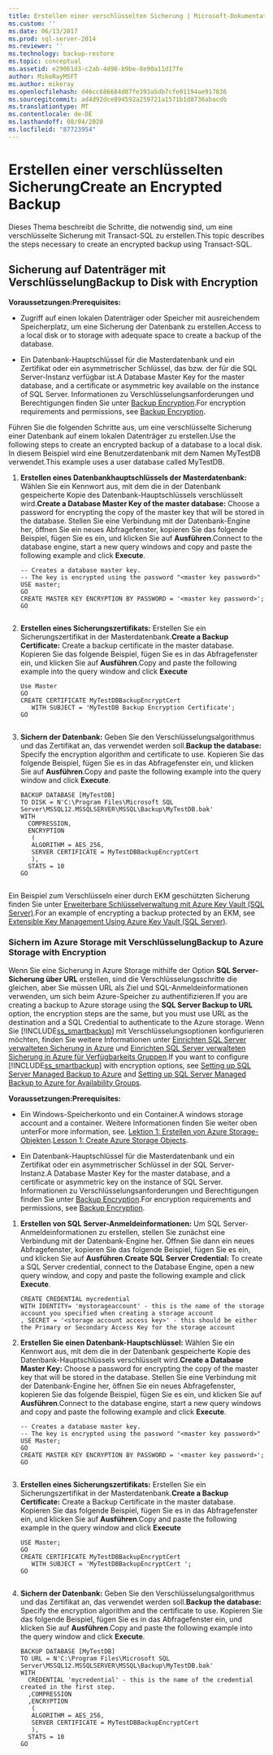 ```yaml
---
title: Erstellen einer verschlüsselten Sicherung | Microsoft-Dokumentation
ms.custom: ''
ms.date: 06/13/2017
ms.prod: sql-server-2014
ms.reviewer: ''
ms.technology: backup-restore
ms.topic: conceptual
ms.assetid: e29061d3-c2ab-4d98-b9be-8e90a11d17fe
author: MikeRayMSFT
ms.author: mikeray
ms.openlocfilehash: d46cc686684d87fe393a5db7cfe01194ae917836
ms.sourcegitcommit: ad4d92dce894592a259721a1571b1d8736abacdb
ms.translationtype: MT
ms.contentlocale: de-DE
ms.lasthandoff: 08/04/2020
ms.locfileid: "87723954"
---
```

# <a name="create-an-encrypted-backup"></a><span data-ttu-id="bf72d-102">Erstellen einer verschlüsselten Sicherung</span><span class="sxs-lookup"><span data-stu-id="bf72d-102">Create an Encrypted Backup</span></span>
  <span data-ttu-id="bf72d-103">Dieses Thema beschreibt die Schritte, die notwendig sind, um eine verschlüsselte Sicherung mit Transact-SQL zu erstellen.</span><span class="sxs-lookup"><span data-stu-id="bf72d-103">This topic describes the steps necessary to create an encrypted backup using Transact-SQL.</span></span>  
  
## <a name="backup-to-disk-with-encryption"></a><span data-ttu-id="bf72d-104">Sicherung auf Datenträger mit Verschlüsselung</span><span class="sxs-lookup"><span data-stu-id="bf72d-104">Backup to Disk with Encryption</span></span>  
 <span data-ttu-id="bf72d-105">**Voraussetzungen:**</span><span class="sxs-lookup"><span data-stu-id="bf72d-105">**Prerequisites:**</span></span>  
  
-   <span data-ttu-id="bf72d-106">Zugriff auf einen lokalen Datenträger oder Speicher mit ausreichendem Speicherplatz, um eine Sicherung der Datenbank zu erstellen.</span><span class="sxs-lookup"><span data-stu-id="bf72d-106">Access to a local disk or to storage with adequate space to create a backup of the database.</span></span>  
  
-   <span data-ttu-id="bf72d-107">Ein Datenbank-Hauptschlüssel für die Masterdatenbank und ein Zertifikat oder ein asymmetrischer Schlüssel, das bzw. der für die SQL Server-Instanz verfügbar ist.</span><span class="sxs-lookup"><span data-stu-id="bf72d-107">A Database Master Key for the master database, and a certificate or asymmetric key available on the instance of SQL Server.</span></span> <span data-ttu-id="bf72d-108">Informationen zu Verschlüsselungsanforderungen und Berechtigungen finden Sie unter [Backup Encryption](backup-encryption.md).</span><span class="sxs-lookup"><span data-stu-id="bf72d-108">For encryption requirements and permissions, see [Backup Encryption](backup-encryption.md).</span></span>  
  
 <span data-ttu-id="bf72d-109">Führen Sie die folgenden Schritte aus, um eine verschlüsselte Sicherung einer Datenbank auf einem lokalen Datenträger zu erstellen.</span><span class="sxs-lookup"><span data-stu-id="bf72d-109">Use the following steps to create an encrypted backup of a database to a local disk.</span></span> <span data-ttu-id="bf72d-110">In diesem Beispiel wird eine Benutzerdatenbank mit dem Namen MyTestDB verwendet.</span><span class="sxs-lookup"><span data-stu-id="bf72d-110">This example uses a user database called MyTestDB.</span></span>  
  
1.  <span data-ttu-id="bf72d-111">**Erstellen eines Datenbankhauptschlüssels der Masterdatenbank:** Wählen Sie ein Kennwort aus, mit dem die in der Datenbank gespeicherte Kopie des Datenbank-Hauptschlüssels verschlüsselt wird.</span><span class="sxs-lookup"><span data-stu-id="bf72d-111">**Create a Database Master Key of the master database:** Choose a password for encrypting the copy of the master key that will be stored in the database.</span></span> <span data-ttu-id="bf72d-112">Stellen Sie eine Verbindung mit der Datenbank-Engine her, öffnen Sie ein neues Abfragefenster, kopieren Sie das folgende Beispiel, fügen Sie es ein, und klicken Sie auf **Ausführen**.</span><span class="sxs-lookup"><span data-stu-id="bf72d-112">Connect to the database engine, start a new query windows and copy and paste the following example and click **Execute**.</span></span>  
  
    ```  
    -- Creates a database master key.   
    -- The key is encrypted using the password "<master key password>"  
    USE master;  
    GO  
    CREATE MASTER KEY ENCRYPTION BY PASSWORD = '<master key password>';  
    GO  
  
    ```  
  
2.  <span data-ttu-id="bf72d-113">**Erstellen eines Sicherungszertifikats:** Erstellen Sie ein Sicherungszertifikat in der Masterdatenbank.</span><span class="sxs-lookup"><span data-stu-id="bf72d-113">**Create a Backup Certificate:** Create a backup certificate in the master database.</span></span> <span data-ttu-id="bf72d-114">Kopieren Sie das folgende Beispiel, fügen Sie es in das Abfragefenster ein, und klicken Sie auf **Ausführen**.</span><span class="sxs-lookup"><span data-stu-id="bf72d-114">Copy and paste the following example into the query window and click **Execute**</span></span>  
  
    ```  
    Use Master  
    GO  
    CREATE CERTIFICATE MyTestDBBackupEncryptCert  
       WITH SUBJECT = 'MyTestDB Backup Encryption Certificate';  
    GO  
  
    ```  
  
3.  <span data-ttu-id="bf72d-115">**Sichern der Datenbank:** Geben Sie den Verschlüsselungsalgorithmus und das Zertifikat an, das verwendet werden soll.</span><span class="sxs-lookup"><span data-stu-id="bf72d-115">**Backup the database:** Specify the encryption algorithm and certificate to use.</span></span> <span data-ttu-id="bf72d-116">Kopieren Sie das folgende Beispiel, fügen Sie es in das Abfragefenster ein, und klicken Sie auf **Ausführen**.</span><span class="sxs-lookup"><span data-stu-id="bf72d-116">Copy and paste the following example into the query window and click **Execute**.</span></span>  
  
    ```  
    BACKUP DATABASE [MyTestDB]  
    TO DISK = N'C:\Program Files\Microsoft SQL Server\MSSQL12.MSSQLSERVER\MSSQL\Backup\MyTestDB.bak'  
    WITH  
      COMPRESSION,  
      ENCRYPTION   
       (  
       ALGORITHM = AES_256,  
       SERVER CERTIFICATE = MyTestDBBackupEncryptCert  
       ),  
      STATS = 10  
    GO  
  
    ```  
  
 <span data-ttu-id="bf72d-117">Ein Beispiel zum Verschlüsseln einer durch EKM geschützten Sicherung finden Sie unter [Erweiterbare Schlüsselverwaltung mit Azure Key Vault &#40;SQL Server&#41;](../security/encryption/extensible-key-management-using-azure-key-vault-sql-server.md).</span><span class="sxs-lookup"><span data-stu-id="bf72d-117">For an example of encrypting a backup protected by an EKM, see [Extensible Key Management Using Azure Key Vault &#40;SQL Server&#41;](../security/encryption/extensible-key-management-using-azure-key-vault-sql-server.md).</span></span>  
  
### <a name="backup-to-azure-storage-with-encryption"></a><span data-ttu-id="bf72d-118">Sichern im Azure Storage mit Verschlüsselung</span><span class="sxs-lookup"><span data-stu-id="bf72d-118">Backup to Azure Storage with Encryption</span></span>  
 <span data-ttu-id="bf72d-119">Wenn Sie eine Sicherung in Azure Storage mithilfe der Option **SQL Server-Sicherung über URL** erstellen, sind die Verschlüsselungsschritte die gleichen, aber Sie müssen URL als Ziel und SQL-Anmeldeinformationen verwenden, um sich beim Azure-Speicher zu authentifizieren.</span><span class="sxs-lookup"><span data-stu-id="bf72d-119">If you are creating a backup to Azure storage using the **SQL Server Backup to URL** option, the encryption steps are the same, but you must use URL as the destination and a SQL Credential to authenticate to the Azure storage.</span></span> <span data-ttu-id="bf72d-120">Wenn Sie [!INCLUDE[ss_smartbackup](../../includes/ss-smartbackup-md.md)] mit Verschlüsselungsoptionen konfigurieren möchten, finden Sie weitere Informationen unter [Einrichten SQL Server verwalteten Sicherung in Azure](enable-sql-server-managed-backup-to-microsoft-azure.md) und [Einrichten SQL Server verwalteten Sicherung in Azure für Verfügbarkeits Gruppen](../../database-engine/setting-up-sql-server-managed-backup-to-windows-azure-for-availability-groups.md).</span><span class="sxs-lookup"><span data-stu-id="bf72d-120">If you want to configure [!INCLUDE[ss_smartbackup](../../includes/ss-smartbackup-md.md)] with encryption options, see [Setting up SQL Server Managed Backup to Azure](enable-sql-server-managed-backup-to-microsoft-azure.md) and [Setting up SQL Server Managed Backup to Azure for Availability Groups](../../database-engine/setting-up-sql-server-managed-backup-to-windows-azure-for-availability-groups.md).</span></span>  
  
 <span data-ttu-id="bf72d-121">**Voraussetzungen:**</span><span class="sxs-lookup"><span data-stu-id="bf72d-121">**Prerequisites:**</span></span>  
  
-   <span data-ttu-id="bf72d-122">Ein Windows-Speicherkonto und ein Container.</span><span class="sxs-lookup"><span data-stu-id="bf72d-122">A windows storage account and a container.</span></span> <span data-ttu-id="bf72d-123">Weitere Informationen finden Sie weiter oben unter</span><span class="sxs-lookup"><span data-stu-id="bf72d-123">For more information, see.</span></span> <span data-ttu-id="bf72d-124">[Lektion 1: Erstellen von Azure Storage-Objekten](../../tutorials/lesson-1-create-windows-azure-storage-objects.md).</span><span class="sxs-lookup"><span data-stu-id="bf72d-124">[Lesson 1: Create Azure Storage Objects](../../tutorials/lesson-1-create-windows-azure-storage-objects.md).</span></span>  
  
-   <span data-ttu-id="bf72d-125">Ein Datenbank-Hauptschlüssel für die Masterdatenbank und ein Zertifikat oder ein asymmetrischer Schlüssel in der SQL Server-Instanz.</span><span class="sxs-lookup"><span data-stu-id="bf72d-125">A Database Master Key for the master database, and a certificate or asymmetric key  on the instance of SQL Server.</span></span> <span data-ttu-id="bf72d-126">Informationen zu Verschlüsselungsanforderungen und Berechtigungen finden Sie unter [Backup Encryption](backup-encryption.md).</span><span class="sxs-lookup"><span data-stu-id="bf72d-126">For encryption requirements and permissions, see [Backup Encryption](backup-encryption.md).</span></span>  
  
1.  <span data-ttu-id="bf72d-127">**Erstellen von SQL Server-Anmeldeinformationen:** Um SQL Server-Anmeldeinformationen zu erstellen, stellen Sie zunächst eine Verbindung mit der Datenbank-Engine her. Öffnen Sie dann ein neues Abfragefenster, kopieren Sie das folgende Beispiel, fügen Sie es ein, und klicken Sie auf **Ausführen**.</span><span class="sxs-lookup"><span data-stu-id="bf72d-127">**Create SQL Server Credential:** To create a SQL Server credential, connect to the Database Engine, open a new query window, and copy and paste the following example and click **Execute**.</span></span>  
  
    ```  
    CREATE CREDENTIAL mycredential   
    WITH IDENTITY= 'mystorageaccount' - this is the name of the storage account you specified when creating a storage account    
    , SECRET = '<storage account access key>' - this should be either the Primary or Secondary Access Key for the storage account  
    ```  
  
2.  <span data-ttu-id="bf72d-128">**Erstellen Sie einen Datenbank-Hauptschlüssel:** Wählen Sie ein Kennwort aus, mit dem die in der Datenbank gespeicherte Kopie des Datenbank-Hauptschlüssels verschlüsselt wird.</span><span class="sxs-lookup"><span data-stu-id="bf72d-128">**Create a Database Master Key:** Choose a password for encrypting the copy of the master key that will be stored in the database.</span></span> <span data-ttu-id="bf72d-129">Stellen Sie eine Verbindung mit der Datenbank-Engine her, öffnen Sie ein neues Abfragefenster, kopieren Sie das folgende Beispiel, fügen Sie es ein, und klicken Sie auf **Ausführen**.</span><span class="sxs-lookup"><span data-stu-id="bf72d-129">Connect to the database engine, start a new query windows and copy and paste the following example and click **Execute**.</span></span>  
  
    ```  
    -- Creates a database master key.  
    -- The key is encrypted using the password "<master key password>"  
    USE Master;  
    GO  
    CREATE MASTER KEY ENCRYPTION BY PASSWORD = '<master key password>';  
    GO  
  
    ```  
  
3.  <span data-ttu-id="bf72d-130">**Erstellen eines Sicherungszertifikats:** Erstellen Sie ein Sicherungszertifikat in der Masterdatenbank.</span><span class="sxs-lookup"><span data-stu-id="bf72d-130">**Create a Backup Certificate:** Create a Backup Certificate in the master database.</span></span> <span data-ttu-id="bf72d-131">Kopieren Sie das folgende Beispiel, fügen Sie es in das Abfragefenster ein, und klicken Sie auf **Ausführen**.</span><span class="sxs-lookup"><span data-stu-id="bf72d-131">Copy and paste the following example in the query window and click **Execute**</span></span>  
  
    ```  
    USE Master;  
    GO  
    CREATE CERTIFICATE MyTestDBBackupEncryptCert  
       WITH SUBJECT = 'MyTestDBBackupEncryptCert ';  
    GO  
  
    ```  
  
4.  <span data-ttu-id="bf72d-132">**Sichern der Datenbank:** Geben Sie den Verschlüsselungsalgorithmus und das Zertifikat an, das verwendet werden soll.</span><span class="sxs-lookup"><span data-stu-id="bf72d-132">**Backup the database:** Specify the encryption algorithm and the certificate to use.</span></span> <span data-ttu-id="bf72d-133">Kopieren Sie das folgende Beispiel, fügen Sie es in das Abfragefenster ein, und klicken Sie auf **Ausführen**.</span><span class="sxs-lookup"><span data-stu-id="bf72d-133">Copy and paste the following example into the query window and click **Execute**.</span></span>  
  
    ```  
    BACKUP DATABASE [MyTestDB]  
    TO URL = N'C:\Program Files\Microsoft SQL Server\MSSQL12.MSSQLSERVER\MSSQL\Backup\MyTestDB.bak'  
    WITH  
      CREDENTIAL 'mycredential' - this is the name of the credential created in the first step.  
      ,COMPRESSION  
      ,ENCRYPTION   
       (  
       ALGORITHM = AES_256,  
       SERVER CERTIFICATE = MyTestDBBackupEncryptCert  
       ),  
      STATS = 10  
    GO  
  
    ```  
  
  
